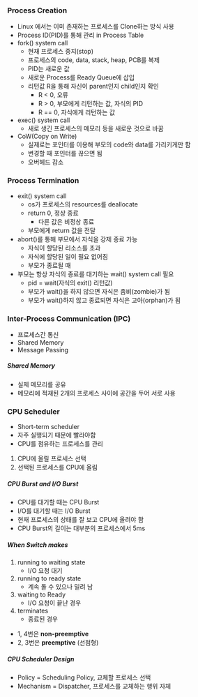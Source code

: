 ### Process Creation

- Linux 에서는 이미 존재하는 프로세스를 Clone하는 방식 사용
- Process ID(PID)를 통해 관리 in Process Table
- fork() system call
  - 현재 프로세스 중지(stop)
  - 프로세스의 code, data, stack, heap, PCB를 복제
  - PID는 새로운 값
  - 새로운 Process를 Ready Queue에 삽입
  - 리턴값 R을 통해 자신이 parent인지 child인지 확인
    - R < 0, 오류
    - R > 0, 부모에게 리턴하는 값, 자식의 PID
    - R == 0, 자식에게 리턴하는 값
- exec() system call
  - 새로 생긴 프로세스의 메모리 등을 새로운 것으로 바꿈
- CoW(Copy on Write)
  - 실제로는 포인터를 이용해 부모의 code와 data를 가리키게만 함
  - 변경할 때 포인터를 끊으면 됨
  - 오버헤드 감소

### Process Termination

- exit() system call
  - os가 프로세스의 resources를 deallocate
  - return 0, 정상 종료
    - 다른 값은 비정상 종료
  - 부모에게 return 값을 전달
- abort()를 통해 부모에서 자식을 강제 종료 가능
  - 자식이 할당된 리소스를 초과
  - 자식에 할당된 일이 필요 없어짐
  - 부모가 종료될 때
- 부모는 항상 자식의 종료를 대기하는 wait() system call 필요
  - pid = wait(자식의 exit() 리턴값)
  - 부모가 wait()을 하지 않으면 자식은 좀비(zombie)가 됨
  - 부모가 wait()하지 않고 종료되면 자식은 고아(orphan)가 됨

### Inter-Process Communication (IPC)

- 프로세스간 통신
- Shared Memory
- Message Passing

##### Shared Memory

- 실제 메모리를 공유
- 메모리에 적재된 2개의 프로세스 사이에 공간을 두어 서로 사용

### CPU Scheduler

- Short-term scheduler
- 자주 실행되기 때문에 빨라야함
- CPU를 점유하는 프로세스를 관리

1. CPU에 올릴 프로세스 선택
2. 선택된 프로세스를 CPU에 올림

##### CPU Burst and I/O Burst

- CPU를 대기할 때는 CPU Burst
- I/O를 대기할 때는 I/O Burst
- 현재 프로세스의 상태를 잘 보고 CPU에 올려야 함
- CPU Burst의 길이는 대부분의 프로세스에서 5ms

##### When Switch makes

1. running to waiting state
   - I/O 요청 대기
2. running to ready state
   - 계속 돌 수 있으나 밀려 남
3. waiting to Ready
   - I/O 요청이 끝난 경우
4. terminates
   - 종료된 경우

- 1, 4번은 **non-preemptive**
- 2, 3번은 **preemptive** (선점형)

##### CPU Scheduler Design

- Policy = Scheduling Policy, 교체할 프로세스 선택
- Mechanism = Dispatcher, 프로세스를 교체하는 행위 자체
